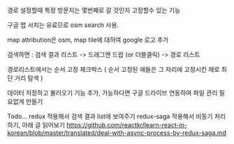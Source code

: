 경로 설정할때 특정 방문지는 몇번째로 갈 것인지 고정할수 있는 기능

구글 맵 서치는 유료므로 osm search 사용.

map attribution은 osm, map tile에 대하여 google 로고 추가

검색하면 : 검색 결과 리스트 -> 드래그앤 드랍 (or 더블클릭) -> 경로 리스트

경로리스트에서는 순서 고정 체크박스 ( 순서 고정된 애들은 그 자리에 고정시킨 채로 최단 거리 탐색 )

데이터 저장하고 불러오기 기능 추가, 가능하다면 구글 드라이브 연동하여 파일 관리 필요없게 만들기

Todo...
redux 적용해서 검색 결과 list에 보여주기
redux-saga 적용해서 비동기 처리하기, 아래 글 읽어보기
https://github.com/reactkr/learn-react-in-korean/blob/master/translated/deal-with-async-process-by-redux-saga.md
